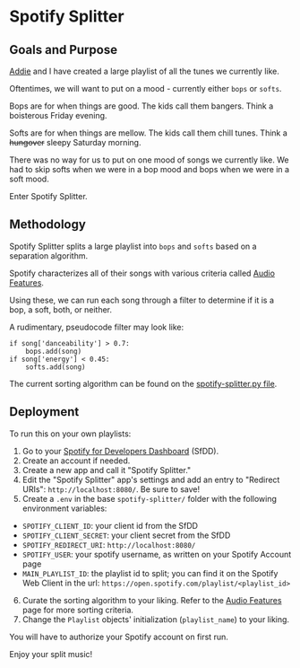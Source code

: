 # Spotify Splitter

## Goals and Purpose
[Addie](https://github.com/addiejackson) and I have created a large playlist of all the tunes we currently like.

Oftentimes, we will want to put on a mood - currently either `bops` or `softs`.

Bops are for when things are good. The kids call them bangers. Think a boisterous Friday evening.

Softs are for when things are mellow. The kids call them chill tunes. Think a ~~hungover~~ sleepy Saturday morning.

There was no way for us to put on one mood of songs we currently like. We had to skip softs when we were in a bop mood and bops when we were in a soft mood.

Enter Spotify Splitter.

## Methodology
Spotify Splitter splits a large playlist into `bops` and `softs` based on a separation algorithm.

Spotify characterizes all of their songs with various criteria called [Audio Features](https://developer.spotify.com/documentation/web-api/reference/#/operations/get-audio-features).

Using these, we can run each song through a filter to determine if it is a bop, a soft, both, or neither.

A rudimentary, pseudocode filter may look like:
```
if song['danceability'] > 0.7:
    bops.add(song)
if song['energy'] < 0.45:
    softs.add(song)
```

The current sorting algorithm can be found on the [spotify-splitter.py file](https://github.com/GusVieweg/spotify-splitter/blob/1b38a7e39edad6479df0d2a1e9a6448abe8df4c4/spotify-splitter.py#L37). 

## Deployment
To run this on your own playlists:

1. Go to your [Spotify for Developers Dashboard](https://developer.spotify.com/dashboard/login) (SfDD).
2. Create an account if needed.
3. Create a new app and call it "Spotify Splitter."
4. Edit the "Spotify Splitter" app's settings and add an entry to "Redirect URIs": `http://localhost:8080/`. Be sure to save! 
5. Create a `.env` in the base `spotify-splitter/` folder with the following environment variables:
- `SPOTIFY_CLIENT_ID`: your client id from the SfDD
- `SPOTIFY_CLIENT_SECRET`: your client secret from the SfDD
- `SPOTIFY_REDIRECT_URI`: `http://localhost:8080/`
- `SPOTIFY_USER`: your spotify username, as written on your Spotify Account page
- `MAIN_PLAYLIST_ID`: the playlist id to split; you can find it on the Spotify Web Client in the url: `https://open.spotify.com/playlist/<playlist_id>`
6. Curate the sorting algorithm to your liking. Refer to the [Audio Features](https://developer.spotify.com/documentation/web-api/reference/#/operations/get-audio-features) page for more sorting criteria.
7. Change the `Playlist` objects' initialization (`playlist_name`) to your liking.

You will have to authorize your Spotify account on first run.

Enjoy your split music!
